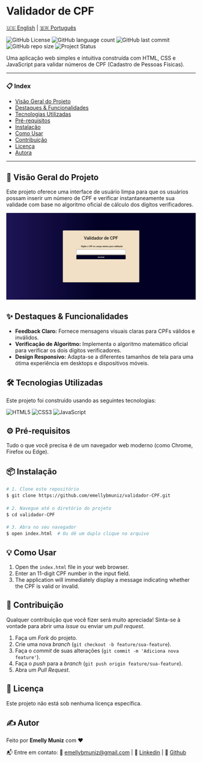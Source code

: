 # Validador de CPF
[🇺🇸 English](./README.md) | [🇧🇷 Português](./README.pt.md)

![GitHub License](https://img.shields.io/github/license/emellybmuniz/validador-CPF)
![GitHub language count](https://img.shields.io/github/languages/count/emellybmuniz/validador-CPF)
![GitHub last commit](https://img.shields.io/github/last-commit/emellybmuniz/validador-CPF)
![GitHub repo size](https://img.shields.io/github/repo-size/emellybmuniz/validador-CPF)
![Project Status](https://img.shields.io/badge/Status%20-%20Finalizado%20-%20%234BC21E)

Uma aplicação web simples e intuitiva construída com HTML, CSS e JavaScript para validar números de CPF (Cadastro de Pessoas Físicas).

---

### 📋 Index

- [Visão Geral do Projeto](#-visão-geral-do-projeto)
- [Destaques & Funcionalidades](#-destaques-&-funcionalidades)
- [Tecnologias Utilizadas](#-tecnologias-utilizadas)
- [Pré-requisitos](#-pré-requisitos)
- [Instalação](#-instalação)
- [Como Usar](#-como-usar)
- [Contribuição](#-contribuição)
- [Licença](#-licença)
- [Autora](#-autora)

---

## 🚀 Visão Geral do Projeto

Este projeto oferece uma interface de usuário limpa para que os usuários possam inserir um número de CPF e verificar instantaneamente sua validade com base no algoritmo oficial de cálculo dos dígitos verificadores.

![Demonstração do Projeto](src/images/validador-cpf.png)


## ✨ Destaques & Funcionalidades

- **Feedback Claro:** Fornece mensagens visuais claras para CPFs válidos e inválidos.
- **Verificação de Algoritmo:** Implementa o algoritmo matemático oficial para verificar os dois dígitos verificadores.
- **Design Responsivo:** Adapta-se a diferentes tamanhos de tela para uma ótima experiência em desktops e dispositivos móveis.

## 🛠️ Tecnologias Utilizadas

Este projeto foi construído usando as seguintes tecnologias:

![HTML5](https://img.shields.io/badge/html5-%23E34F26.svg?style=for-the-badge&logo=html5&logoColor=white)
![CSS3](https://img.shields.io/badge/css3-%231572B6.svg?style=for-the-badge&logo=css3&logoColor=white)
![JavaScript](https://img.shields.io/badge/javascript-%23323330.svg?style=for-the-badge&logo=javascript&logoColor=%23F7DF1E)

## ⚙️ Pré-requisitos

Tudo o que você precisa é de um navegador web moderno (como Chrome, Firefox ou Edge).

## 📦 Instalação

```bash
# 1. Clone este repositório
$ git clone https://github.com/emellybmuniz/validador-CPF.git

# 2. Navegue até o diretório do projeto
$ cd validador-CPF

# 3. Abra no seu navegador
$ open index.html  # Ou dê um duplo clique no arquivo
```

## 💡 Como Usar
1. Open the `index.html` file in your web browser.
2. Enter an 11-digit CPF number in the input field.
3. The application will immediately display a message indicating whether the CPF is valid or invalid.

## 🤝 Contribuição

Qualquer contribuição que você fizer será muito apreciada! Sinta-se à vontade para abrir uma *issue* ou enviar um *pull request*. 

1. Faça um *Fork* do projeto.
2. Crie uma nova *branch* (`git checkout -b feature/sua-feature`).
3. Faça o *commit* de suas alterações (`git commit -m 'Adiciona nova feature'`).
4. Faça o *push* para a *branch* (`git push origin feature/sua-feature`).
5. Abra um *Pull Request*.

## 🔑 Licença

Este projeto não está sob nenhuma licença específica. 

## ✍️ Autor

Feito por **Emelly Muniz** com ❤️

📬 Entre em contato:
📧 emellybmuniz@gmail.com |
💼 [Linkedin](www.linkedin.com/in/emellybmuniz) |
🐙 [Github](https://github.com/emellybmuniz)
